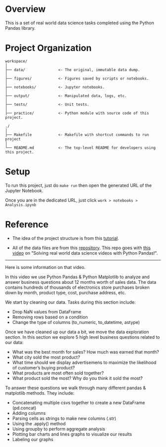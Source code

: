 # Overview

This is a set of real world data science tasks completed using the Python Pandas library.

# Project Organization

    workspace/
    │
    ├── data/               <- The original, immutable data dump.
    │
    ├── figures/            <- Figures saved by scripts or notebooks.
    │
    ├── notebooks/          <- Jupyter notebooks. 
    │
    ├── output/             <- Manipulated data, logs, etc.
    │
    ├── tests/              <- Unit tests.
    │
    ├── practice/           <- Python module with source code of this project.
    
    ./
    │
    ├── Makefile            <- Makefile with shortcut commands to run project
    │
    └── README.md           <- The top-level README for developers using this project.

# Setup

To run this project, just do `make run` then open the generated URL of the Jupyter Notebook.

Once you are in the dedicated URL, just click `work > notebooks > Analysis.ipynb`

# Reference

- The idea of the project structure is from this [tutorial](https://godatadriven.com/blog/write-less-terrible-code-with-jupyter-notebook/).


- All of the data files are from this [repository](https://github.com/KeithGalli/Pandas-Data-Science-Tasks). This repo goes with [this video](https://youtu.be/eMOA1pPVUc4) on "Solving real world data science videos with Python Pandas!". 

-----

Here is some information on that video.

In this video we use Python Pandas & Python Matplotlib to analyze and answer business questions about 12 months worth of sales data. The data contains hundreds of thousands of electronics store purchases broken down by month, product type, cost, purchase address, etc. 

We start by cleaning our data. Tasks during this section include:
- Drop NaN values from DataFrame
- Removing rows based on a condition
- Change the type of columns (to_numeric, to_datetime, astype)

Once we have cleaned up our data a bit, we move the data exploration section. In this section we explore 5 high level business questions related to our data:
- What was the best month for sales? How much was earned that month?
- What city sold the most product?
- What time should we display advertisemens to maximize the likelihood of customer’s buying product?
- What products are most often sold together?
- What product sold the most? Why do you think it sold the most?

To answer these questions we walk through many different pandas & matplotlib methods. They include:
- Concatenating multiple csvs together to create a new DataFrame (pd.concat)
- Adding columns
- Parsing cells as strings to make new columns (.str)
- Using the .apply() method
- Using groupby to perform aggregate analysis
- Plotting bar charts and lines graphs to visualize our results
- Labeling our graphs
